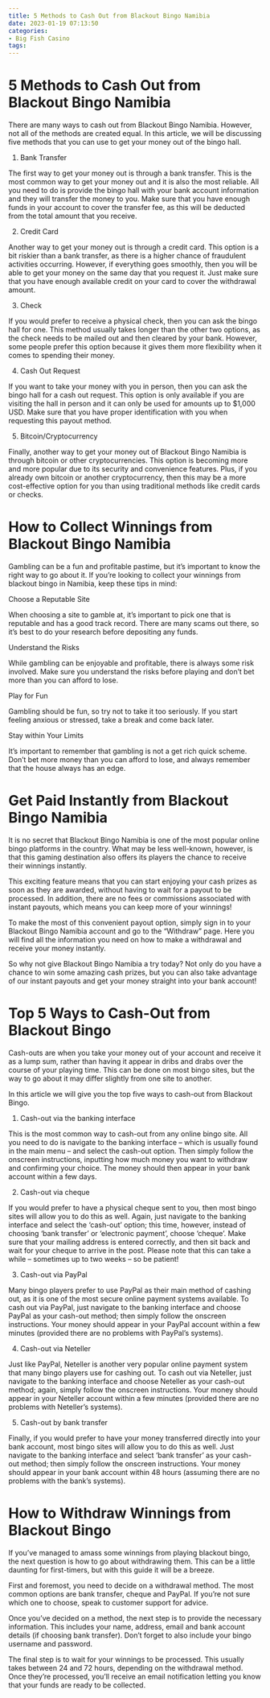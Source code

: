 ```yaml
---
title: 5 Methods to Cash Out from Blackout Bingo Namibia
date: 2023-01-19 07:13:50
categories:
- Big Fish Casino
tags:
---
```



#  5 Methods to Cash Out from Blackout Bingo Namibia

There are many ways to cash out from Blackout Bingo Namibia. However, not all of the methods are created equal. In this article, we will be discussing five methods that you can use to get your money out of the bingo hall.

1. Bank Transfer

The first way to get your money out is through a bank transfer. This is the most common way to get your money out and it is also the most reliable. All you need to do is provide the bingo hall with your bank account information and they will transfer the money to you. Make sure that you have enough funds in your account to cover the transfer fee, as this will be deducted from the total amount that you receive.

2. Credit Card

Another way to get your money out is through a credit card. This option is a bit riskier than a bank transfer, as there is a higher chance of fraudulent activities occurring. However, if everything goes smoothly, then you will be able to get your money on the same day that you request it. Just make sure that you have enough available credit on your card to cover the withdrawal amount.

3. Check

If you would prefer to receive a physical check, then you can ask the bingo hall for one. This method usually takes longer than the other two options, as the check needs to be mailed out and then cleared by your bank. However, some people prefer this option because it gives them more flexibility when it comes to spending their money.

4. Cash Out Request

If you want to take your money with you in person, then you can ask the bingo hall for a cash out request. This option is only available if you are visiting the hall in person and it can only be used for amounts up to $1,000 USD. Make sure that you have proper identification with you when requesting this payout method.

5. Bitcoin/Cryptocurrency

Finally, another way to get your money out of Blackout Bingo Namibia is through bitcoin or other cryptocurrencies. This option is becoming more and more popular due to its security and convenience features. Plus, if you already own bitcoin or another cryptocurrency, then this may be a more cost-effective option for you than using traditional methods like credit cards or checks.

#  How to Collect Winnings from Blackout Bingo Namibia

Gambling can be a fun and profitable pastime, but it’s important to know the right way to go about it. If you’re looking to collect your winnings from blackout bingo in Namibia, keep these tips in mind:

Choose a Reputable Site

When choosing a site to gamble at, it’s important to pick one that is reputable and has a good track record. There are many scams out there, so it’s best to do your research before depositing any funds.

Understand the Risks

While gambling can be enjoyable and profitable, there is always some risk involved. Make sure you understand the risks before playing and don’t bet more than you can afford to lose.

Play for Fun

Gambling should be fun, so try not to take it too seriously. If you start feeling anxious or stressed, take a break and come back later.

Stay within Your Limits

It’s important to remember that gambling is not a get rich quick scheme. Don’t bet more money than you can afford to lose, and always remember that the house always has an edge.

#  Get Paid Instantly from Blackout Bingo Namibia

It is no secret that Blackout Bingo Namibia is one of the most popular online bingo platforms in the country. What may be less well-known, however, is that this gaming destination also offers its players the chance to receive their winnings instantly.

This exciting feature means that you can start enjoying your cash prizes as soon as they are awarded, without having to wait for a payout to be processed. In addition, there are no fees or commissions associated with instant payouts, which means you can keep more of your winnings!

To make the most of this convenient payout option, simply sign in to your Blackout Bingo Namibia account and go to the “Withdraw” page. Here you will find all the information you need on how to make a withdrawal and receive your money instantly.

So why not give Blackout Bingo Namibia a try today? Not only do you have a chance to win some amazing cash prizes, but you can also take advantage of our instant payouts and get your money straight into your bank account!

#  Top 5 Ways to Cash-Out from Blackout Bingo 

Cash-outs are when you take your money out of your account and receive it as a lump sum, rather than having it appear in dribs and drabs over the course of your playing time. This can be done on most bingo sites, but the way to go about it may differ slightly from one site to another. 

In this article we will give you the top five ways to cash-out from Blackout Bingo. 

1) Cash-out via the banking interface

This is the most common way to cash-out from any online bingo site. All you need to do is navigate to the banking interface – which is usually found in the main menu – and select the cash-out option. Then simply follow the onscreen instructions, inputting how much money you want to withdraw and confirming your choice. The money should then appear in your bank account within a few days.

2) Cash-out via cheque

If you would prefer to have a physical cheque sent to you, then most bingo sites will allow you to do this as well. Again, just navigate to the banking interface and select the ‘cash-out’ option; this time, however, instead of choosing ‘bank transfer’ or ‘electronic payment’, choose ‘cheque’. Make sure that your mailing address is entered correctly, and then sit back and wait for your cheque to arrive in the post. Please note that this can take a while – sometimes up to two weeks – so be patient!

3) Cash-out via PayPal

Many bingo players prefer to use PayPal as their main method of cashing out, as it is one of the most secure online payment systems available. To cash out via PayPal, just navigate to the banking interface and choose PayPal as your cash-out method; then simply follow the onscreen instructions. Your money should appear in your PayPal account within a few minutes (provided there are no problems with PayPal’s systems).

4) Cash-out via Neteller

Just like PayPal, Neteller is another very popular online payment system that many bingo players use for cashing out. To cash out via Neteller, just navigate to the banking interface and choose Neteller as your cash-out method; again, simply follow the onscreen instructions. Your money should appear in your Neteller account within a few minutes (provided there are no problems with Neteller’s systems).

5) Cash-out by bank transfer



 Finally, if you would prefer to have your money transferred directly into your bank account, most bingo sites will allow you to do this as well. Just navigate to the banking interface and select ‘bank transfer’ as your cash-out method; then simply follow the onscreen instructions. Your money should appear in your bank account within 48 hours (assuming there are no problems with the bank’s systems).

#  How to Withdraw Winnings from Blackout Bingo

If you’ve managed to amass some winnings from playing blackout bingo, the next question is how to go about withdrawing them. This can be a little daunting for first-timers, but with this guide it will be a breeze.

First and foremost, you need to decide on a withdrawal method. The most common options are bank transfer, cheque and PayPal. If you’re not sure which one to choose, speak to customer support for advice.

Once you’ve decided on a method, the next step is to provide the necessary information. This includes your name, address, email and bank account details (if choosing bank transfer). Don’t forget to also include your bingo username and password.

The final step is to wait for your winnings to be processed. This usually takes between 24 and 72 hours, depending on the withdrawal method. Once they’re processed, you’ll receive an email notification letting you know that your funds are ready to be collected.